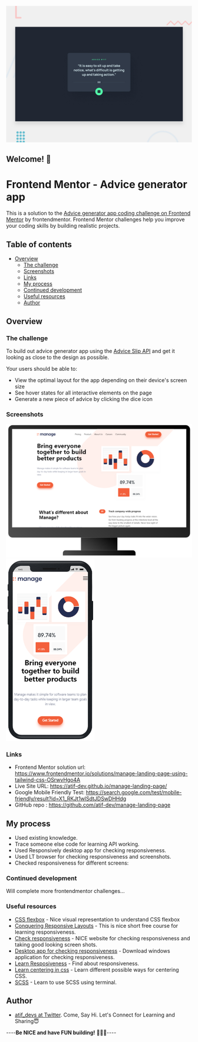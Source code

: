 ![Design preview for the Advice generator app coding challenge](./design/desktop-preview.jpg)

## Welcome! 👋

# Frontend Mentor - Advice generator app

This is a solution to the [Advice generator app coding challenge on Frontend Mentor](https://www.frontendmentor.io/challenges/advice-generator-app-QdUG-13db) by frontendmentor. Frontend Mentor challenges help you improve your coding skills by building realistic projects. 

## Table of contents

- [Overview](#overview)
  - [The challenge](#the-challenge)
  - [Screenshots](#screenshots)
  - [Links](#links)
  - [My process](#my-process)
  - [Continued development](#continued-development)
  - [Useful resources](#useful-resources)
  - [Author](#author)

## Overview

### The challenge

To build out advice generator app using the [Advice Slip API](https://api.adviceslip.com) and get it looking as close to the design as possible.

Your users should be able to:

- View the optimal layout for the app depending on their device's screen size
- See hover states for all interactive elements on the page
- Generate a new piece of advice by clicking the dice icon

### Screenshots

![PC View](https://github.com/atif-dev/manage-landing-page/blob/main/screenshots/pc.png?raw=true)
![Mobile view](https://github.com/atif-dev/manage-landing-page/blob/main/screenshots/mobile.png?raw=true)

### Links

- Frontend Mentor solution url:  https://www.frontendmentor.io/solutions/manage-landing-page-using-tailwind-css-OSrwvHgo4A
- Live Site URL: https://atif-dev.github.io/manage-landing-page/
- Google Mobile Friendly Test: https://search.google.com/test/mobile-friendly/result?id=X1_RKJt1wlSdtJDSwDHHdg
- GitHub repo : https://github.com/atif-dev/manage-landing-page

## My process

  - Used existing knowledge.
  - Trace someone else code for learning API working.
  - Used Responsively desktop app for checking responsiveness.
  - Used LT browser for checking responsiveness and screenshots.
  - Checked responsiveness for different screens:
    
### Continued development

  Will complete more frontendmentor challenges... 

### Useful resources

- [CSS flexbox](https://css-tricks.com/snippets/css/a-guide-to-flexbox/) - Nice visual representation to understand CSS flexbox 
- [Conquering Responsive Layouts](https://courses.kevinpowell.co/conquering-responsive-layouts) - This is nice short free course for learning responsiveness.
- [Check responsiveness](https://www.lambdatest.com/mobile-view-website) - NICE website for checking responsiveness and taking good looking screen shots.
- [Desktop app for checking responsiveness](https://responsively.app/) - Download windows application for checking responsiveness.
- [Learn Resposiveness](https://web.dev/learn/design/) - Find about responsiveness.
- [Learn centering in css](https://moderncss.dev/complete-guide-to-centering-in-css/) - Learn different possible ways for centering CSS.
- [SCSS](https://moderncss.dev/complete-guide-to-centering-in-css/) - Learn to use SCSS using terminal.

## Author

- [atif_devs at Twitter](https://twitter.com/atif_devs). Come, Say Hi. Let's Connect for Learning and Sharing😇

----**Be NICE and have FUN building!** 🚀😎😇----

